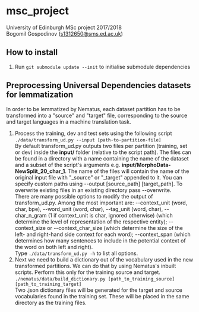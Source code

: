 # msc_project
University of Edinburgh MSc project 2017/2018\
Bogomil Gospodinov (s1312650@sms.ed.ac.uk)

## How to install
1. Run `git submodule update --init` to initialise submodule dependencies

## Preprocessing Universal Dependencies datasets for lemmatization
In order to be lemmatized by Nematus, each dataset partition has to be transformed into a "source" and "target" file, corresponding to the source and target languages in a machine translation task.
 1. Process the training, dev and test sets using the following script\
	`./data/transform_ud.py --input [path-to-partition-file]`\
	By default transform_ud.py outputs two files per partition (training, set or dev) inside the **input/** folder (relative to the script path). The files can be found in a directory with a name containing the name of the dataset and a subset of the script's arguments e.g. **input/MorphoData-NewSplit_20_char_1**. The name of the files will contain the name of the original input file with "_source" or "_target" appended to it. You can specify custom paths using --output [source_path] [target_path]. To overwrite existing files in an existing directory pass --overwrite.\
There are many possible options to modify the output of transform_ud.py. Among the most important are: --context_unit (word, char, bpe), --word_unit (word, char), --tag_unit (word, char), --char_n_gram (1 if context_unit is char, ignored otherwise) (which determine the level of representation of the respective entity); --context_size or --context_char_size (which determine the size of the left- and right-hand side context for each word); --context_span (which determines how many sentences to include in the potential context of the word on both left and right).\
Type `./data/transform_ud.py -h` to list all options.
 2. Next we need to build a dictionary out of the vocabulary used in the new transformed partitions. We can do that by using Nematus's inbuilt scripts. Perform this only for the training source and target.\
 `./nematus/data/build_dictionary.py [path_to_training_source] [path_to_training_target]`\
 Two .json dictionary files will be generated for the target and source vocabularies found in the training set. These will be placed in the same directory as the training files.
 